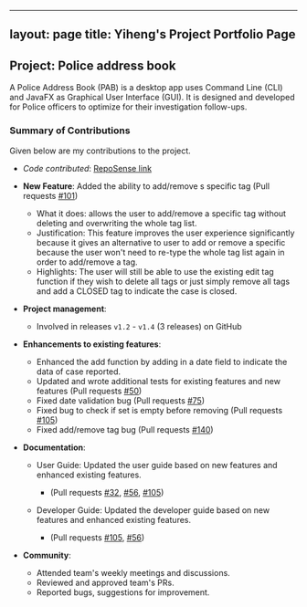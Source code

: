 
---
layout: page
title: Yiheng's Project Portfolio Page
---

## Project: Police address book

A Police Address Book (PAB) is a desktop app uses Command Line (CLI) and JavaFX as Graphical User Interface (GUI).
It is designed and developed for Police officers to optimize for their investigation follow-ups. 

### Summary of Contributions
Given below are my contributions to the project.

* *Code contributed*: [RepoSense link](https://nus-tic4002-ay2021s2.github.io/tp-dashboard/?search=&sort=groupTitle&sortWithin=title&timeframe=commit&mergegroup=&groupSelect=groupByRepos&breakdown=true&checkedFileTypes=docs&since=&tabOpen=true&tabType=authorship&tabAuthor=linqing42&tabRepo=AY2021S2-TIC4002-F18-1%2Ftp2%5Bmaster%5D&authorshipIsMergeGroup=false&authorshipFileTypes=docs)

* **New Feature**: Added the ability to add/remove s specific tag (Pull requests [\#101](https://github.com/AY2021S2-TIC4002-F18-1/tp2/pull/101))
  * What it does: allows the user to add/remove a specific tag without deleting and overwriting the whole tag list.  
  * Justification: This feature improves the user experience significantly because it gives an alternative to user to add or remove a specific because the user won't need to re-type the whole tag list again in order to add/remove a tag.  
  * Highlights: The user will still be able to use the existing edit tag function if they wish to delete all tags or just simply remove all tags and add a CLOSED tag to indicate the case is closed.


* **Project management**:
  * Involved in releases `v1.2` - `v1.4` (3 releases) on GitHub

* **Enhancements to existing features**:
  * Enhanced the add function by adding in a date field to indicate the data of case reported.
   * Updated and wrote additional tests for existing features and new features (Pull requests [\#50](https://github.com/AY2021S2-TIC4002-F18-1/tp2/pull/50/files/a4259fa796bf14a28eaa2855b4380226a38a7d90))
   * Fixed date validation bug (Pull requests [\#75](https://github.com/AY2021S2-TIC4002-F18-1/tp2/pull/75))
   * Fixed bug to check if set<Tag> is empty before removing (Pull requests [\#105](https://github.com/AY2021S2-TIC4002-F18-1/tp2/pull/140/files/300a8d2a3285602a576a329ca4fcf294309b0527))
   * Fixed add/remove tag bug (Pull requests [\#140](https://github.com/AY2021S2-TIC4002-F18-1/tp2/pull/105/commits/97e2cb505ce307f68cd6a1784dce03b435dab16b))
   
* **Documentation**:
  * User Guide: Updated the user guide based on new features and enhanced existing features.
    * (Pull requests [\#32](https://github.com/AY2021S2-TIC4002-F18-1/tp2/pull/32/commits/9f7726fcda8941a744f4a1d30eb7b22c419bfa8e), [\#56](https://github.com/AY2021S2-TIC4002-F18-1/tp2/pull/56/commits/e41d9064af9fcedf3b23db0340cfe0a4f5d2f67a), [\#105](https://github.com/AY2021S2-TIC4002-F18-1/tp2/pull/75/commits/0e49537cb32e08b0cf923f229bcf9259902774b8))
  

  * Developer Guide: Updated the developer guide based on new features and enhanced existing features.
    * (Pull requests [\#105](https://github.com/AY2021S2-TIC4002-F18-1/tp2/pull/105/files/97e2cb505ce307f68cd6a1784dce03b435dab16b), [\#56](https://github.com/AY2021S2-TIC4002-F18-1/tp2/pull/56/commits/e41d9064af9fcedf3b23db0340cfe0a4f5d2f67a))

* **Community**:
  * Attended team's weekly meetings and discussions. 
  * Reviewed and approved team's PRs.
  * Reported bugs, suggestions for improvement.




